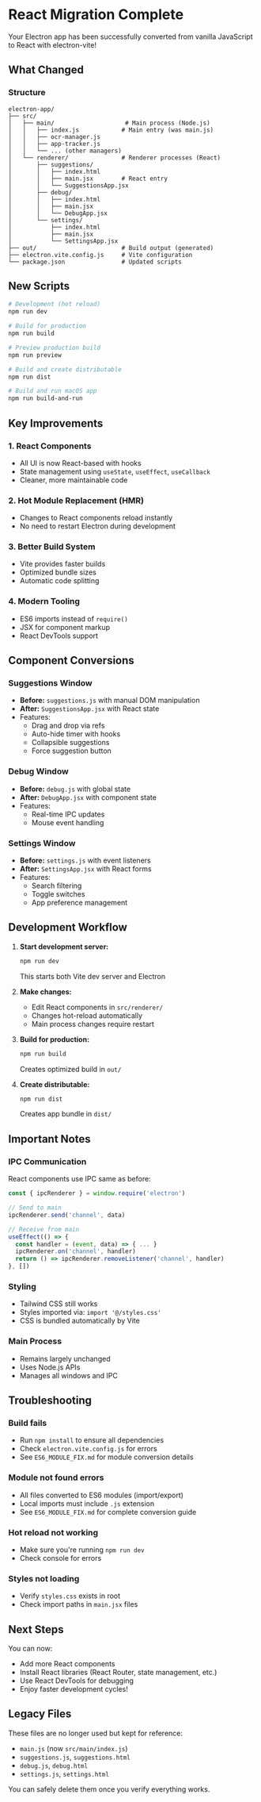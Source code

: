 # React Migration Complete

Your Electron app has been successfully converted from vanilla JavaScript to React with electron-vite!

## What Changed

### Structure
```
electron-app/
├── src/
│   ├── main/                    # Main process (Node.js)
│   │   ├── index.js            # Main entry (was main.js)
│   │   ├── ocr-manager.js
│   │   ├── app-tracker.js
│   │   └── ... (other managers)
│   └── renderer/               # Renderer processes (React)
│       ├── suggestions/
│       │   ├── index.html
│       │   ├── main.jsx        # React entry
│       │   └── SuggestionsApp.jsx
│       ├── debug/
│       │   ├── index.html
│       │   ├── main.jsx
│       │   └── DebugApp.jsx
│       └── settings/
│           ├── index.html
│           ├── main.jsx
│           └── SettingsApp.jsx
├── out/                        # Build output (generated)
├── electron.vite.config.js     # Vite configuration
└── package.json                # Updated scripts
```

## New Scripts

```bash
# Development (hot reload)
npm run dev

# Build for production
npm run build

# Preview production build
npm run preview

# Build and create distributable
npm run dist

# Build and run macOS app
npm run build-and-run
```

## Key Improvements

### 1. **React Components**
- All UI is now React-based with hooks
- State management using `useState`, `useEffect`, `useCallback`
- Cleaner, more maintainable code

### 2. **Hot Module Replacement (HMR)**
- Changes to React components reload instantly
- No need to restart Electron during development

### 3. **Better Build System**
- Vite provides faster builds
- Optimized bundle sizes
- Automatic code splitting

### 4. **Modern Tooling**
- ES6 imports instead of `require()`
- JSX for component markup
- React DevTools support

## Component Conversions

### Suggestions Window
- **Before:** `suggestions.js` with manual DOM manipulation
- **After:** `SuggestionsApp.jsx` with React state
- Features:
  - Drag and drop via refs
  - Auto-hide timer with hooks
  - Collapsible suggestions
  - Force suggestion button

### Debug Window
- **Before:** `debug.js` with global state
- **After:** `DebugApp.jsx` with component state
- Features:
  - Real-time IPC updates
  - Mouse event handling

### Settings Window
- **Before:** `settings.js` with event listeners
- **After:** `SettingsApp.jsx` with React forms
- Features:
  - Search filtering
  - Toggle switches
  - App preference management

## Development Workflow

1. **Start development server:**
   ```bash
   npm run dev
   ```
   This starts both Vite dev server and Electron

2. **Make changes:**
   - Edit React components in `src/renderer/`
   - Changes hot-reload automatically
   - Main process changes require restart

3. **Build for production:**
   ```bash
   npm run build
   ```
   Creates optimized build in `out/`

4. **Create distributable:**
   ```bash
   npm run dist
   ```
   Creates app bundle in `dist/`

## Important Notes

### IPC Communication
React components use IPC same as before:
```jsx
const { ipcRenderer } = window.require('electron')

// Send to main
ipcRenderer.send('channel', data)

// Receive from main
useEffect(() => {
  const handler = (event, data) => { ... }
  ipcRenderer.on('channel', handler)
  return () => ipcRenderer.removeListener('channel', handler)
}, [])
```

### Styling
- Tailwind CSS still works
- Styles imported via: `import '@/styles.css'`
- CSS is bundled automatically by Vite

### Main Process
- Remains largely unchanged
- Uses Node.js APIs
- Manages all windows and IPC

## Troubleshooting

### Build fails
- Run `npm install` to ensure all dependencies
- Check `electron.vite.config.js` for errors
- See `ES6_MODULE_FIX.md` for module conversion details

### Module not found errors
- All files converted to ES6 modules (import/export)
- Local imports must include `.js` extension
- See `ES6_MODULE_FIX.md` for complete conversion guide

### Hot reload not working
- Make sure you're running `npm run dev`
- Check console for errors

### Styles not loading
- Verify `styles.css` exists in root
- Check import paths in `main.jsx` files

## Next Steps

You can now:
- Add more React components
- Install React libraries (React Router, state management, etc.)
- Use React DevTools for debugging
- Enjoy faster development cycles!

## Legacy Files

These files are no longer used but kept for reference:
- `main.js` (now `src/main/index.js`)
- `suggestions.js`, `suggestions.html`
- `debug.js`, `debug.html`
- `settings.js`, `settings.html`

You can safely delete them once you verify everything works.
